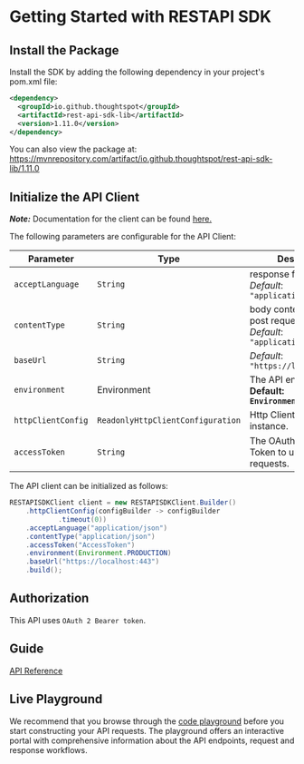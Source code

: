 
# Getting Started with RESTAPI SDK

## Install the Package

Install the SDK by adding the following dependency in your project's pom.xml file:

```xml
<dependency>
  <groupId>io.github.thoughtspot</groupId>
  <artifactId>rest-api-sdk-lib</artifactId>
  <version>1.11.0</version>
</dependency>
```

You can also view the package at:
https://mvnrepository.com/artifact/io.github.thoughtspot/rest-api-sdk-lib/1.11.0

## Initialize the API Client

**_Note:_** Documentation for the client can be found [here.](doc/client.md)

The following parameters are configurable for the API Client:

| Parameter | Type | Description |
|  --- | --- | --- |
| `acceptLanguage` | `String` | response format<br>*Default*: `"application/json"` |
| `contentType` | `String` | body content type for post request<br>*Default*: `"application/json"` |
| `baseUrl` | `String` | *Default*: `"https://localhost:443"` |
| `environment` | Environment | The API environment. <br> **Default: `Environment.PRODUCTION`** |
| `httpClientConfig` | `ReadonlyHttpClientConfiguration` | Http Client Configuration instance. |
| `accessToken` | `String` | The OAuth 2.0 Access Token to use for API requests. |

The API client can be initialized as follows:

```java
RESTAPISDKClient client = new RESTAPISDKClient.Builder()
    .httpClientConfig(configBuilder -> configBuilder
            .timeout(0))
    .acceptLanguage("application/json")
    .contentType("application/json")
    .accessToken("AccessToken")
    .environment(Environment.PRODUCTION)
    .baseUrl("https://localhost:443")
    .build();
```

## Authorization

This API uses `OAuth 2 Bearer token`.

## Guide
[API Reference](https://github.com/thoughtspot/rest-api-sdk/blob/1.11.0/Typescript/doc/README.md)
## Live Playground
We recommend that you browse through the [code playground](https://try-everywhere.thoughtspot.cloud/v2/#/everywhere/api/rest/playgroundV2) before you start constructing your API requests. The playground offers an interactive portal with comprehensive information about the API endpoints, request and response workflows.
